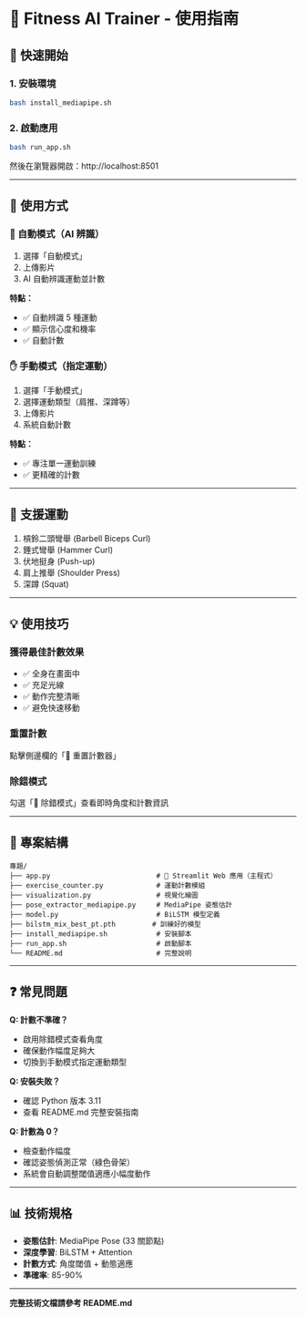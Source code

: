 # 💪 Fitness AI Trainer - 使用指南

## 🚀 快速開始

### 1. 安裝環境
```bash
bash install_mediapipe.sh
```

### 2. 啟動應用
```bash
bash run_app.sh
```

然後在瀏覽器開啟：http://localhost:8501

---

## 📖 使用方式

### 🤖 自動模式（AI 辨識）
1. 選擇「自動模式」
2. 上傳影片
3. AI 自動辨識運動並計數

**特點：**
- ✅ 自動辨識 5 種運動
- ✅ 顯示信心度和機率
- ✅ 自動計數

### ✋ 手動模式（指定運動）
1. 選擇「手動模式」
2. 選擇運動類型（肩推、深蹲等）
3. 上傳影片
4. 系統自動計數

**特點：**
- ✅ 專注單一運動訓練
- ✅ 更精確的計數

---

## 🎯 支援運動

1. 槓鈴二頭彎舉 (Barbell Biceps Curl)
2. 錘式彎舉 (Hammer Curl)
3. 伏地挺身 (Push-up)
4. 肩上推舉 (Shoulder Press)
5. 深蹲 (Squat)

---

## 💡 使用技巧

### 獲得最佳計數效果
- ✅ 全身在畫面中
- ✅ 充足光線
- ✅ 動作完整清晰
- ✅ 避免快速移動

### 重置計數
點擊側邊欄的「🔄 重置計數器」

### 除錯模式
勾選「🐛 除錯模式」查看即時角度和計數資訊

---

## 📁 專案結構

```
專題/
├── app.py                          # 🌟 Streamlit Web 應用（主程式）
├── exercise_counter.py             # 運動計數模組
├── visualization.py                # 視覺化繪圖
├── pose_extractor_mediapipe.py     # MediaPipe 姿態估計
├── model.py                        # BiLSTM 模型定義
├── bilstm_mix_best_pt.pth         # 訓練好的模型
├── install_mediapipe.sh            # 安裝腳本
├── run_app.sh                      # 啟動腳本
└── README.md                       # 完整說明
```

---

## ❓ 常見問題

**Q: 計數不準確？**
- 啟用除錯模式查看角度
- 確保動作幅度足夠大
- 切換到手動模式指定運動類型

**Q: 安裝失敗？**
- 確認 Python 版本 3.11
- 查看 README.md 完整安裝指南

**Q: 計數為 0？**
- 檢查動作幅度
- 確認姿態偵測正常（綠色骨架）
- 系統會自動調整閾值適應小幅度動作

---

## 📊 技術規格

- **姿態估計**: MediaPipe Pose (33 關節點)
- **深度學習**: BiLSTM + Attention
- **計數方式**: 角度閾值 + 動態適應
- **準確率**: 85-90%

---

**完整技術文檔請參考 README.md**
